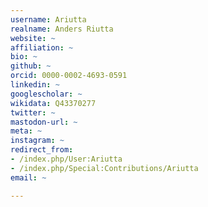 ```yaml
---
username: Ariutta
realname: Anders Riutta
website: ~
affiliation: ~
bio: ~
github: ~
orcid: 0000-0002-4693-0591
linkedin: ~
googlescholar: ~
wikidata: Q43370277
twitter: ~
mastodon-url: ~
meta: ~
instagram: ~
redirect_from:
- /index.php/User:Ariutta
- /index.php/Special:Contributions/Ariutta
email: ~

---
```

